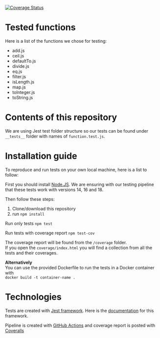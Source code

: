 [![Coverage Status](https://coveralls.io/repos/github/0x464e/comp-se-200/badge.svg?branch=main)](https://coveralls.io/github/0x464e/comp-se-200?branch=main)
# Tested functions
Here is a list of the functions we chose for testing:
- add.js
- ceil.js
- defaultTo.js
- divide.js
- eq.js
- filter.js
- isLength.js
- map.js
- toInteger.js
- toString.js
# Contents of this repository
We are using Jest test folder structure so our tests can be found under `__tests__` folder with names of `function.test.js`.

# Installation guide
To reproduce and run tests on your own local machine, here is a list to follow:

First you should install [Node.JS](https://nodejs.org/en/).
We are ensuring with our testing pipeline that these tests work with versions 14, 16 and 18.

Then follow these steps:

1. Clone/download this repository
2. run `npm install`

Run only tests
`npm test`

Run tests with coverage report
`npm test-cov`

The coverage report will be found from the `/coverage` folder.  
If you open the `coverage/index.html` you will find a collection from all the tests and their coverages.

<b>Alternatively</b>  
You can use the provided Dockerfile to run the tests in a Docker container with  
`docker build -t container-name .`


# Technologies
Tests are created with [Jest framework](https://jestjs.io/). Here is the [documentation](https://jestjs.io/docs/getting-started) for this framework.

Pipeline is created with [GitHub Actions](https://docs.github.com/en/actions) and coverage report is posted with [Coveralls](https://docs.coveralls.io/)
